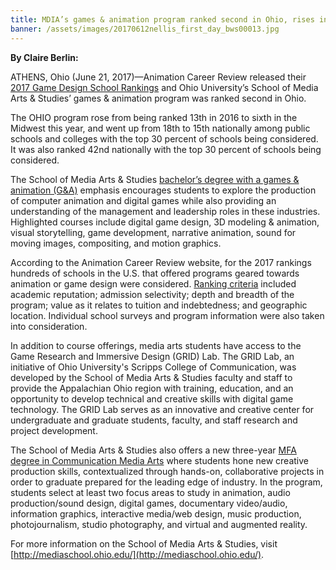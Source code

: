 ```yaml
---
title: MDIA’s games & animation program ranked second in Ohio, rises in national Animation Career Review rankings
banner: /assets/images/20170612nellis_first_day_bws00013.jpg
---
```


**By Claire Berlin:**

ATHENS, Ohio (June 21, 2017)—Animation Career Review released their [2017 Game Design School Rankings](http://www.animationcareerreview.com/articles/2017-game-design-school-rankings) and Ohio University’s School of Media Arts & Studies’ games & animation program was ranked second in Ohio.

The OHIO program rose from being ranked 13th in 2016 to sixth in the Midwest this year, and went up from 18th to 15th nationally among public schools and colleges with the top 30 percent of schools being considered. It was also ranked 42nd nationally with the top 30 percent of schools being considered.

The School of Media Arts & Studies [bachelor’s degree with a games & animation (G&A)](http://mediaschool.ohio.edu/ga) emphasis encourages students to explore the production of computer animation and digital games while also providing an understanding of the management and leadership roles in these industries. Highlighted courses include digital game design, 3D modeling & animation, visual storytelling, game development, narrative animation, sound for moving images, compositing, and motion graphics.

According to the Animation Career Review website, for the 2017 rankings hundreds of schools in the U.S. that offered programs geared towards animation or game design were considered. [Ranking criteria](http://www.animationcareerreview.com/ranking-criteria) included academic reputation; admission selectivity; depth and breadth of the program; value as it relates to tuition and indebtedness; and geographic location. Individual school surveys and program information were also taken into consideration.

In addition to course offerings, media arts students have access to the Game Research and Immersive Design (GRID) Lab. The GRID Lab, an initiative of Ohio University's Scripps College of Communication, was developed by the School of Media Arts & Studies faculty and staff to provide the Appalachian Ohio region with training, education, and an opportunity to develop technical and creative skills with digital game technology. The GRID Lab serves as an innovative and creative center for undergraduate and graduate students, faculty, and staff research and project development.

The School of Media Arts & Studies also offers a new three-year [MFA degree in Communication Media Arts](http://ouscrippsmfa.com/) where students hone new creative production skills, contextualized through hands-on, collaborative projects in order to graduate prepared for the leading edge of industry. In the program, students select at least two focus areas to study in animation, audio production/sound design, digital games, documentary video/audio, information graphics, interactive media/web design, music production, photojournalism, studio photography, and virtual and augmented reality.

For more information on the School of Media Arts & Studies, visit [http://mediaschool.ohio.edu/](http://mediaschool.ohio.edu/).
